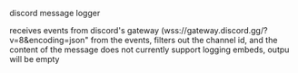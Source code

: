 discord message logger

receives events from discord's gateway (wss://gateway.discord.gg/?v=8&encoding=json"
from the events, filters out the channel id, and the content of the message
does not currently support logging embeds, outpu will be empty
